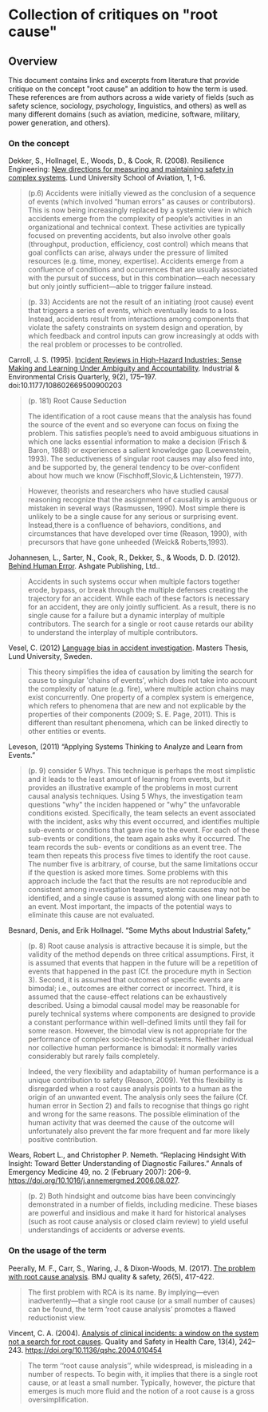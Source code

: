 # Collection of critiques on "root cause"

## Overview

This document contains links and excerpts from literature that provide critique on the concept "root cause" an addition to how the term is used. These references are from authors across a wide variety of fields (such as safety science, sociology, psychology, linguistics, and others) as well as many different domains (such as aviation, medicine, software, military, power generation, and others).

### On the concept

Dekker, S., Hollnagel, E., Woods, D., & Cook, R. (2008). Resilience Engineering: [New directions for measuring and maintaining safety in complex systems](https://www.researchgate.net/publication/238687807_Resilience_Engineering_New_directions_for_measuring_and_maintaining_safety_in_complex_systems). Lund University School of Aviation, 1, 1-6.


>(p.6) Accidents were initially viewed as the conclusion of a sequence of events (which involved “human errors” as causes or contributors). This is now being increasingly replaced by a systemic view in which accidents emerge from the complexity of people’s activities in an organizational and technical context. These activities are typically focused on preventing accidents, but also involve other goals (throughput, production, efficiency, cost control) which means that goal conflicts can arise, always under the pressure of limited resources (e.g. time, money, expertise). Accidents emerge from a confluence of conditions and occurrences that are usually associated with the pursuit of success, but in this combination—each necessary but only jointly sufficient—able to trigger failure instead.

>(p. 33)
>Accidents are not the result of an initiating (root cause) event that triggers a series of events, which eventually leads to a loss. Instead, accidents result from interactions among components that violate the safety constraints on system design and operation, by which feedback and control inputs can grow increasingly at odds with the real problem or processes to be controlled.

Carroll, J. S. (1995). [Incident Reviews in High-Hazard Industries: Sense Making and Learning Under Ambiguity and Accountability](https://journals.sagepub.com/doi/10.1177/108602669500900203). Industrial & Environmental Crisis Quarterly, 9(2), 175–197. doi:10.1177/108602669500900203 

> (p. 181)
Root Cause Seduction
> 
> The identification of a root cause means that the analysis has found the source of the event and so everyone can focus
on fixing the problem. This satisfies people’s need to avoid ambiguous situations in which one lacks essential information to make a decision
(Frisch & Baron, 1988) or experiences a salient knowledge gap (Loewenstein, 1993). The seductiveness of singular root causes may also feed into, and be supported by, the general tendency to be over-confident about how much we know (Fischhoff,Slovic,& Lichtenstein, 1977).

> However, theorists and researchers who have studied causal reasoning recognize that the assignment of causality is ambiguous or mistaken in several ways (Rasmussen, 1990). Most simple there is unlikely to be a single cause for any serious or surprising event. Instead,there is a confluence of behaviors, conditions, and circumstances that have developed over time (Reason, 1990), with precursors that have gone unheeded (Weick& Roberts,1993).


Johannesen, L., Sarter, N., Cook, R., Dekker, S., & Woods, D. D. (2012). [Behind Human Error](https://bookshop.org/books/behind-human-error/9780754678342). Ashgate Publishing, Ltd..

> Accidents in such systems occur when multiple factors together erode, bypass, or break through the multiple defenses creating the trajectory for an accident. While each of these factors is necessary for an accident, they are only jointly sufficient. As a result, there is no single cause for a failure but a dynamic interplay of multiple contributors. The search for a single or root cause retards our ability to understand the interplay of multiple contributors.

Vesel, C. (2012) [Language bias in accident investigation](https://lup.lub.lu.se/student-papers/search/publication/2971193). Masters Thesis, Lund University, Sweden.

> This theory simplifies the idea of causation by limiting the search for cause to singular 'chains of events', which does not take into account the complexity of nature (e.g. fire), where multiple action chains may exist concurrently. One property of a complex system is emergence, which refers to phenomena that are new and not explicable by the properties of their components (2009; S. E. Page, 2011). This is different than resultant phenomena, which can be linked directly to other entities or events.

Leveson, (2011) “Applying Systems Thinking to Analyze and Learn from Events.”
> (p. 9)
> consider 5 Whys. This technique is perhaps the most simplistic and it leads to the least amount of learning from events, but it provides an illustrative example of the problems in most current causal analysis techniques.
Using 5 Whys, the investigation team questions "why" the inciden happened or "why" the unfavorable conditions existed. Specifically, the team selects an event associated with the incident, asks why this event occurred, and identifies multiple sub-events or conditions that gave rise to the event. For each of these sub-events or conditions, the team again asks why it occurred. The team records the sub- events or conditions as an event tree. The team then repeats this process five times to identify the root cause. The number five is arbitrary, of course, but the same limitations occur if the question is asked more times. Some problems with this approach include the fact that the results are not reproducible and consistent among investigation teams, systemic causes may not be identified, and a single cause is assumed along with one linear path to an event. Most important, the impacts of the potential ways to eliminate this cause are not evaluated.

Besnard, Denis, and Erik Hollnagel. “Some Myths about Industrial Safety,”
> (p. 8)
> Root cause analysis is attractive because it is simple, but the validity of the method depends on three critical assumptions. First, it is assumed that events that happen in the future will be a repetition of events that happened in the past (Cf. the procedure myth in Section 3). Second, it is assumed that outcomes of specific events are bimodal; i.e., outcomes are either correct or incorrect. Third, it is assumed that the cause-effect relations can be exhaustively described.
Using a bimodal causal model may be reasonable for purely technical systems where components are designed to provide a constant performance within well-defined limits until they fail for some reason. However, the bimodal view is not appropriate for the performance of complex socio-technical systems. Neither individual nor collective human performance is bimodal: it normally varies considerably but rarely fails completely.

> Indeed, the very flexibility and adaptability of human performance is a unique contribution to safety (Reason, 2009). Yet this flexibility is disregarded when a root cause analysis points to a human as the origin of an unwanted event. The analysis only sees the failure (Cf. human error in Section 2) and fails to recognise that things go right and wrong for the same reasons. The possible elimination of the human activity that was deemed the cause of the outcome will unfortunately also prevent the far more frequent and far more likely positive contribution.

Wears, Robert L., and Christopher P. Nemeth. “Replacing Hindsight With Insight: Toward Better Understanding of Diagnostic Failures.” Annals of Emergency Medicine 49, no. 2 (February 2007): 206–9. https://doi.org/10.1016/j.annemergmed.2006.08.027.
> (p. 2) Both hindsight and outcome bias have been convincingly demonstrated in a number of fields, including medicine. These biases are powerful and insidious and make it hard for historical analyses (such as root cause analysis or closed claim review) to yield useful understandings of accidents or adverse events.

### On the usage of the term

Peerally, M. F., Carr, S., Waring, J., & Dixon-Woods, M. (2017). [The problem with root cause analysis](https://qualitysafety.bmj.com/content/qhc/26/5/417.full.pdf). BMJ quality & safety, 26(5), 417-422.

> The first problem with RCA is its name. By implying—even inadvertently—that a single root cause (or a small number of causes) can be found, the term ‘root cause analysis’ promotes a flawed reductionist view.

Vincent, C. A. (2004). [Analysis of clinical incidents: a window on the system not a search for root causes](https://www.researchgate.net/publication/8420168_Analysis_of_clinical_incidents_A_window_on_the_system_not_a_search_for_root_causes). Quality and Safety in Health Care, 13(4), 242–243. https://doi.org/10.1136/qshc.2004.010454


> The term ‘‘root cause analysis’’, while widespread, is misleading in a number of respects. To begin with, it implies that there is a single root cause, or at least a small number. Typically, however, the picture that emerges is much more fluid and the notion of a root cause is a gross oversimplification.
